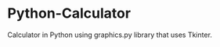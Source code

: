 Python-Calculator
=================

Calculator in Python using graphics.py library that uses Tkinter. 